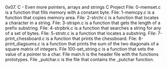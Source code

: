 

0x07. C - Even more pointers, arrays and strings C Project
File: 0-memset.c is a function that fills memory with a constant byte.
File: 1-memcpy.c is a function that copies memory area.
File: 2-strchr.c is a function that locates a character in a string.
File: 3-strspn.c is a function that gets the length of a prefix substring.
File: 4-strpbrk.c is a function that searches a string for any of a set of bytes.
File: 5-strstr.c is a function that locates a substring.
File: 7-print_chessboard.c is a function that prints the chessboard.
File: 8-print_diagsums.c is a function that prints the sum of the two diagonals of a square matrix of integers.
File 100-set_string.c is a function that sets the value of a pointer to a char.
File main.h is the header file with the functions prototypes.
File _putchar.c is the file that contains the _putchar function.
